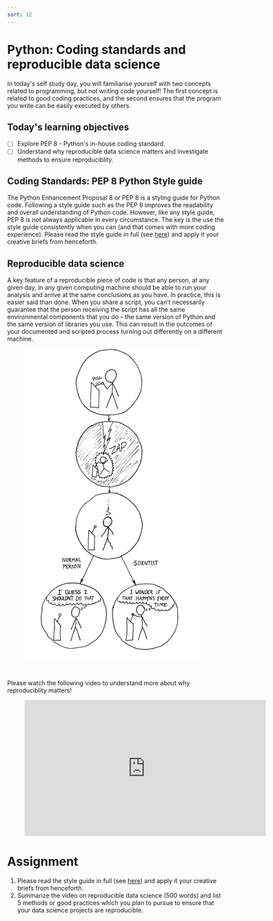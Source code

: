```yaml
---
sort: 12
---
```


# Python: Coding standards and reproducible data science

In today's self study day, you will familiarise yourself with two concepts related to programming, but not writing code yourself! The first concept is related to good coding practices, and the second ensures that the program you write can be easily executed by others.

## Today's learning objectives
- [ ] Explore PEP 8 - Python's in-house coding standard.
- [ ] Understand why reproducible data science matters and investigate methods to ensure reproduciblity.

## Coding Standards: PEP 8 Python Style guide

The Python Enhancement Proposal 8 or PEP 8 is a styling guide for Python code. Following a style guide such as the PEP 8 improves the readability and overall understanding of Python code. However, like any style guide, PEP 8 is not always applicable in every circumstance. The key is the use the style guide consistently when you can (and that comes with more coding experience). Please read the style guide in full (see [here](https://pep8.org/)) and apply it your creative briefs from henceforth.

## Reproducible data science
A key feature of a reproducible piece of code is that any person, at any given day, in any given computing machine should be able to run your analysis and arrive at the same conclusions as you have. In practice, this is easier said than done. When you share a script, you can’t necessarily guarantee that the person receiving the script has all the same environmental components that you do – the same version of Python and the same version of libraries you use. This can result in the outcomes of your documented and scripted process turning out differently on a different machine.

<figure>
    <img src=".\assets\reproduce.PNG" />
</figure>
<br>

Please watch the following video to understand more about why reproduciblity matters!

<!-- blank line -->
<figure class="video_container">
<iframe width="560" height="315" src="https://www.youtube.com/embed/7KJdpxhmkAQ?controls=0" title="YouTube video player" frameborder="0" allow="accelerometer; autoplay; clipboard-write; encrypted-media; gyroscope; picture-in-picture" allowfullscreen></iframe>
</figure>
<!-- blank line -->

# Assignment
1. Please read the style guide in full (see [here](https://pep8.org/)) and apply it your creative briefs from henceforth.
2. Summarize the video on reproducible data science (500 words) and list 5 methods or good practices which you plan to pursue to ensure that your data science projects are reproducible.
